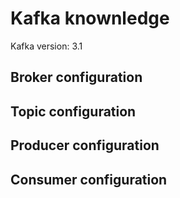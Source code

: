 # Kafka knownledge
Kafka version: 3.1
## Broker configuration
## Topic configuration
## Producer configuration
## Consumer configuration

